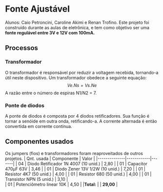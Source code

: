 # Fonte Ajustável
Alunos: Caio Petroncini, Caroline Akimi e Renan Trofino. 
Este projeto foi construído durante as aulas de eletrônica, e tem como objetivo ser uma **fonte regulável entre 3V e 12V com 100mA.**

## Processos

### Transformador
O transformador é responsável por reduzir a voltagem recebida, tornando-a útil neste dispositivo. Um transformador obedece a seguinte equação:
$$Ve.Ns=Vs.Ne$$
A razão entre o número de espiras N1/N2 = 7.

### Ponte de diodos
A ponte de diodos é composta por 4 diodos retificadores.
Sua função é tornar a senóide em outra onda, retificando-a.
A corrente alternada é então convertida em corrente contínua.

## Componentes usados
Os jumpers (fios) e transformadores foram reaproveitados de outros projetos.
| Qnt. usada | Componente | Valor |
|--------------|------------|-------|
| 04 | Diodo Retificador 1N 4007 (10 unid.) | 2,80 |
| 01 | Capacitor 470μF 63V | 3,46 |
| 01 | Diodo Zener 13V 1/2W (10 unid.) | 7,20 |
| 01 | Resistor 4K7 (50 unid.) | 4,00 |
| 01 | Resistor 680 (50 unid.) | 4,00 |
| 01 | Transistor NPN (5 unid.) | 3,10 |   
| 01 | Potenciômetro linear 10K | 4,50 |
|**Total:** | | **29,00** |


